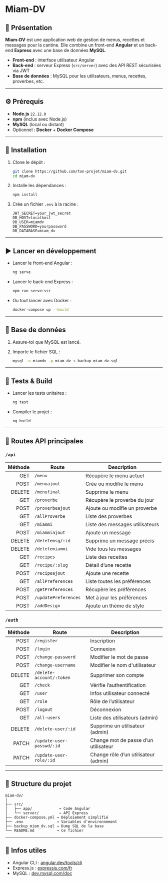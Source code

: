 # Miam-DV

## 📜 Présentation

**Miam-DV** est une application web de gestion de menus, recettes et messages pour la cantine.
Elle combine un front-end **Angular** et un back-end **Express** avec une base de données **MySQL**.

* **Front-end** : interface utilisateur Angular
* **Back-end** : serveur Express (`src/server`) avec des API REST sécurisées via JWT
* **Base de données** : MySQL pour les utilisateurs, menus, recettes, proverbes, etc.

---

## ⚙️ Prérequis

* **Node.js** `22.12.0`
* **npm** (inclus avec Node.js)
* **MySQL** (local ou distant)
* Optionnel : **Docker** + **Docker Compose**

---

## 🚀 Installation

1. Clone le dépôt :

   ```bash
   git clone https://github.com/ton-projet/miam-dv.git
   cd miam-dv
   ```

2. Installe les dépendances :

   ```bash
   npm install
   ```

3. Crée un fichier `.env` à la racine :

   ```env
   JWT_SECRET=your_jwt_secret
   DB_HOST=localhost
   DB_USER=miamdv
   DB_PASSWORD=yourpassword
   DB_DATABASE=miam_dv
   ```

---

## ▶️ Lancer en développement

* Lancer le front-end Angular :

  ```bash
  ng serve
  ```

* Lancer le back-end Express :

  ```bash
  npm run serve:ssr
  ```

* Ou tout lancer avec Docker :

  ```bash
  docker-compose up --build
  ```

---

## 📄 Base de données

1. Assure-toi que MySQL est lancé.
2. Importe le fichier SQL :

   ```bash
   mysql -u miamdv -p miam_dv < backup_miam_dv.sql
   ```

---

## 🧰 Tests & Build

* Lancer les tests unitaires :

  ```bash
  ng test
  ```

* Compiler le projet :

  ```bash
  ng build
  ```

---

## 📡 Routes API principales

### `/api`

| Méthode | Route                | Description                     |
| ------: | -------------------- | ------------------------------- |
|     GET | `/menu`              | Récupère le menu actuel         |
|    POST | `/menuajout`         | Crée ou modifie le menu         |
|  DELETE | `/menufinal`         | Supprime le menu                |
|     GET | `/proverbe`          | Récupère le proverbe du jour    |
|    POST | `/proverbeajout`     | Ajoute ou modifie un proverbe   |
|     GET | `/allProverbe`       | Liste des proverbes             |
|     GET | `/miammi`            | Liste des messages utilisateurs |
|    POST | `/miammiajout`       | Ajoute un message               |
|  DELETE | `/deletemsg/:id`     | Supprime un message précis      |
|  DELETE | `/deletemiammi`      | Vide tous les messages          |
|     GET | `/recipes`           | Liste des recettes              |
|     GET | `/recipe/:slug`      | Détail d’une recette            |
|    POST | `/recipeajout`       | Ajoute une recette              |
|     GET | `/allPreferences`    | Liste toutes les préférences    |
|    POST | `/getPreferences`    | Récupère les préférences        |
|    POST | `/updatePreferences` | Met à jour les préférences      |
|    POST | `/addDesign`         | Ajoute un thème de style        |

### `/auth`

| Méthode | Route                     | Description                          |
| ------: | ------------------------- | ------------------------------------ |
|    POST | `/register`               | Inscription                          |
|    POST | `/login`                  | Connexion                            |
|    POST | `/change-password`        | Modifier le mot de passe             |
|    POST | `/change-username`        | Modifier le nom d'utilisateur        |
|  DELETE | `/delete-account/:token`  | Supprimer son compte                 |
|     GET | `/check`                  | Vérifie l’authentification           |
|     GET | `/user`                   | Infos utilisateur connecté           |
|     GET | `/role`                   | Rôle de l’utilisateur                |
|    POST | `/logout`                 | Déconnexion                          |
|     GET | `/all-users`              | Liste des utilisateurs (admin)       |
|  DELETE | `/delete-user/:id`        | Supprime un utilisateur (admin)      |
|   PATCH | `/update-user-passwd/:id` | Change mot de passe d’un utilisateur |
|   PATCH | `/update-user-role/:id`   | Change rôle d’un utilisateur (admin) |

---

## 📁 Structure du projet

```
miam-dv/
│
├── src/
│   ├── app/            → Code Angular
│   └── server/         → API Express
├── docker-compose.yml → Déploiement simplifié
├── .env               → Variables d'environnement
├── backup_miam_dv.sql → Dump SQL de la base
└── README.md          → Ce fichier
```

---

## 📌 Infos utiles

* Angular CLI : [angular.dev/tools/cli](https://angular.dev/tools/cli)
* Express.js : [expressjs.com/fr](https://expressjs.com/fr/)
* MySQL : [dev.mysql.com/doc](https://dev.mysql.com/doc)
